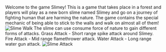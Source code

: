 Welcome to the game Slimey! This is a game that takes place in a forest and players will play as a new born slime named Slimey and go on a journey of fighting human that are harming the nature.
The game contains the special mechanic of being able to stick to the walls and walk on almost all of them! 
![Slime Walk ](https://github.com/user-attachments/assets/dd67e828-e9f3-4c9d-a4ad-595643812499)
The slime can use consume force of nature to gain different forms of attacks.
Grass Attack - Short range spike attack around Slimey.
Fire Attack - Mid range flamethrower attack.
Water Attack - Long range water gun attack.
![Slime Attack](https://github.com/user-attachments/assets/13b73d58-21dc-44f0-99a1-7ae913584ee1)
